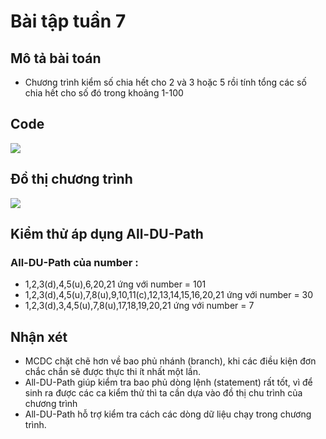 # Bài tập tuần 7

## Mô tả bài toán

- Chương trình kiểm số chia hết cho 2 và 3 hoặc 5 rồi tính tổng các số chia hết cho số đó trong khoảng 1-100

## Code

<img src="https://github.com/hoangbd58/int3117-2016/blob/master/BuiDangHoang/BT3/ctrinh.png" />

## Đồ thị chương trình
<img src="https://github.com/hoangbd58/int3117-2016/blob/master/BuiDangHoang/BT3/dothi.png" />

## Kiểm thử áp dụng All-DU-Path

### All-DU-Path của number : 

- 1,2,3(d),4,5(u),6,20,21 ứng với number = 101
- 1,2,3(d),4,5(u),7,8(u),9,10,11(c),12,13,14,15,16,20,21 ứng với number = 30
- 1,2,3(d),3,4,5(u),7,8(u),17,18,19,20,21 ứng với number = 7

## Nhận xét
- MCDC chặt chẽ hơn về bao phủ nhánh (branch), khi các điều kiện đơn chắc chắn sẽ được thực thi ít nhất một lần.
- All-DU-Path giúp kiểm tra bao phủ dòng lệnh (statement) rất tốt, vì để sinh ra được các ca kiểm thử thì ta cần dựa vào đồ thị chu trình   của chương trình
- All-DU-Path hỗ trợ kiểm tra cách các dòng dữ liệu chạy trong chương trình.
